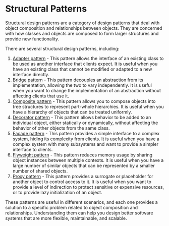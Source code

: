 # Structural Patterns

Structural design patterns are a category of design patterns that deal with object composition and relationships between objects. They are concerned with how classes and objects are composed to form larger structures and provide new functionality.

There are several structural design patterns, including:

1. [Adapter pattern](adapter.md) - This pattern allows the interface of an existing class to be used as another interface that clients expect. It is useful when you have an existing class that cannot be modified or adapted to a new interface directly.
2. [Bridge pattern](Bridge.md) - This pattern decouples an abstraction from its implementation, allowing the two to vary independently. It is useful when you want to change the implementation of an abstraction without affecting clients that use it.
3. [Composite pattern](Composite.md) - This pattern allows you to compose objects into tree structures to represent part-whole hierarchies. It is useful when you have a hierarchy of objects that can be treated uniformly.
4. [Decorator pattern](decorator.md) - This pattern allows behavior to be added to an individual object, either statically or dynamically, without affecting the behavior of other objects from the same class.
5. [Facade pattern](facade.md) - This pattern provides a simple interface to a complex system, hiding its complexity from clients. It is useful when you have a complex system with many subsystems and want to provide a simpler interface to clients.
6. [Flyweight pattern](Flyweight.md) - This pattern reduces memory usage by sharing object instances between multiple contexts. It is useful when you have a large number of similar objects that can be represented by a smaller number of shared objects.
7. [Proxy pattern](proxy.md) - This pattern provides a surrogate or placeholder for another object to control access to it. It is useful when you want to provide a level of indirection to protect sensitive or expensive resources, or to provide lazy initialization of an object.

These patterns are useful in different scenarios, and each one provides a solution to a specific problem related to object composition and relationships. Understanding them can help you design better software systems that are more flexible, maintainable, and scalable.